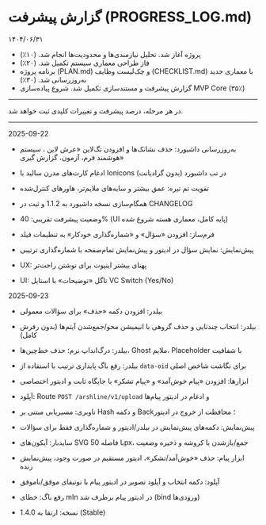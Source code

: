 # گزارش پیشرفت (PROGRESS_LOG.md)


۱۴۰۴/۰۶/۳۱
- پروژه آغاز شد. تحلیل نیازمندی‌ها و محدودیت‌ها انجام شد. (۱۰٪)
- فاز طراحی معماری سیستم تکمیل شد. (۲۰٪)
- برنامه پروژه (PLAN.md) و چک‌لیست وظایف (CHECKLIST.md) با معماری جدید به‌روزرسانی شد. (۳۰٪)
- گزارش پیشرفت و مستندسازی تکمیل شد. شروع پیاده‌سازی MVP Core (۳۵٪)

---

در هر مرحله، درصد پیشرفت و تغییرات کلیدی ثبت خواهد شد.

---

2025-09-22
- به‌روزرسانی داشبورد: حذف نشانک‌ها و افزودن تگ‌لاین «عرش لاین ، سیستم هوشمند فرم، آزمون، گزارش گیری»
- ادغام کارت‌های مدرن سالید با Ionicons در تب داشبورد (بدون گرادیانت)
- تقویت تم تیره: عمق بیشتر و سایه‌های ملایم‌تر، هاورهای کنترل‌شده
- همگام‌سازی نسخه داشبورد به 1.1.2 و ثبت در CHANGELOG
- وضعیت پیشرفت تقریبی: 40% (UI پایه کامل، معماری هسته شروع شده)

- فرم‌ساز: افزودن «سؤال» و «شماره‌گذاری خودکار» به تنظیمات فیلد
- پیش‌نمایش: نمایش سؤال در ادیتور و پیش‌نمایش تمام‌صفحه با شماره‌گذاری ترتیبی
- UX: پهنای بیشتر اینپوت برای نوشتن راحت‌تر
- UI: تاگل «توضیحات» با استایل VC Switch (Yes/No)

2025-09-23
- بیلدر: افزودن دکمه «حذف» برای سؤالات معمولی
- بیلدر: انتخاب چندتایی و حذف گروهی با انیمیشن محو/جمع‌شدن آیتم‌ها (بدون رفرش کامل)
- بیلدر: درگ‌انداپ نرم؛ حذف خط‌چین‌ها، Ghost ملایم، Placeholder با شفافیت
- بیلدر: رفع باگ پایداری ترتیب با استفاده از `data-oid` برای نگاشت شاخص اصلی
- ابزارها: افزودن «پیام خوش‌آمد» و «پیام تشکر» با جایگاه ثابت و ادیتور اختصاصی
- آپلود: Route `POST /arshline/v1/upload` و ادغام در ادیتور پیام‌ها
- ناوبری: مسیریابی مبتنی بر Hash و دکمه Back؛ محافظت از خروج در ادیتور
- پیش‌نمایش: دکمه‌های پیش‌نمایش در بیلدر/ادیتور و شماره‌گذاری فقط برای سؤالات

- سایدبار: آیکون‌های SVG با فاصله 50px، جمع/بازشدن با کروشه و ذخیره وضعیت
- ابزار پیام: حذف «خوش‌آمد/تشکر»، ادیتور مستقیم در صورت وجود، پیش‌نمایش زنده
- آپلود: دکمه انتخاب و آپلود تصویر در ادیتور پیام با نوتیفای موفق/ناموفق
- رفع باگ: خطای mIn در ادیتور پیام برطرف شد (bind ورودی‌ها)
- نسخه: ارتقا به 1.4.0 (Stable)
